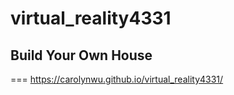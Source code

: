 # virtual_reality4331

## Build Your Own House
===
https://carolynwu.github.io/virtual_reality4331/
